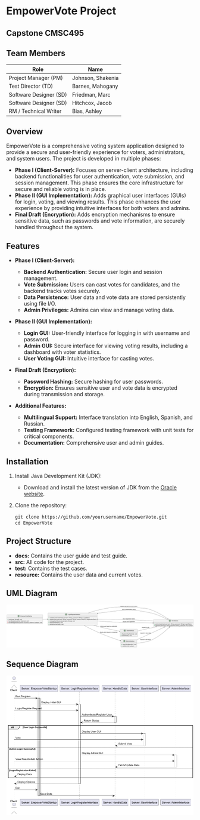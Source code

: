 # EmpowerVote Project

## Capstone CMSC495
## Team Members

| Role                      | Name                |
|---------------------------|---------------------|
| Project Manager (PM)      | Johnson, Shakenia   |
| Test Director (TD)        | Barnes, Mahogany    |
| Software Designer (SD)    | Friedman, Marc      |
| Software Designer (SD)    | Hitchcox, Jacob     |
| RM / Technical Writer     | Bias, Ashley        |

## Overview
EmpowerVote is a comprehensive voting system application designed to provide a secure and user-friendly experience for voters, administrators, and system users. The project is developed in multiple phases:

- **Phase I (Client-Server):** Focuses on server-client architecture, including backend functionalities for user authentication, vote submission, and session management. This phase ensures the core infrastructure for secure and reliable voting is in place.
- **Phase II (GUI Implementation):** Adds graphical user interfaces (GUIs) for login, voting, and viewing results. This phase enhances the user experience by providing intuitive interfaces for both voters and admins.
- **Final Draft (Encryption):** Adds encryption mechanisms to ensure sensitive data, such as passwords and vote information, are securely handled throughout the system.

## Features
- **Phase I (Client-Server):**
   - **Backend Authentication:** Secure user login and session management.
   - **Vote Submission:** Users can cast votes for candidates, and the backend tracks votes securely.
   - **Data Persistence:** User data and vote data are stored persistently using file I/O.
   - **Admin Privileges:** Admins can view and manage voting data.

- **Phase II (GUI Implementation):**
   - **Login GUI:** User-friendly interface for logging in with username and password.
   - **Admin GUI:** Secure interface for viewing voting results, including a dashboard with voter statistics.
   - **User Voting GUI:** Intuitive interface for casting votes.

- **Final Draft (Encryption):**
   - **Password Hashing:** Secure hashing for user passwords.
   - **Encryption:** Ensures sensitive user and vote data is encrypted during transmission and storage.

- **Additional Features:**
   - **Multilingual Support:** Interface translation into English, Spanish, and Russian.
   - **Testing Framework:** Configured testing framework with unit tests for critical components.
   - **Documentation:** Comprehensive user and admin guides.

## Installation
1. Install Java Development Kit (JDK):
   - Download and install the latest version of JDK from the [Oracle website](https://www.oracle.com/java/technologies/javase-downloads.html).

2. Clone the repository:
   ```
   git clone https://github.com/yourusername/EmpowerVote.git
   cd EmpowerVote
   ```

## Project Structure
- **docs:** Contains the user guide and test guide.
- **src:** All code for the project.
- **test:** Contains the test cases.
- **resource:** Contains the user data and current votes.

## UML Diagram
![img.png](img.png)

## Sequence Diagram
![sequence.png](sequence.png)